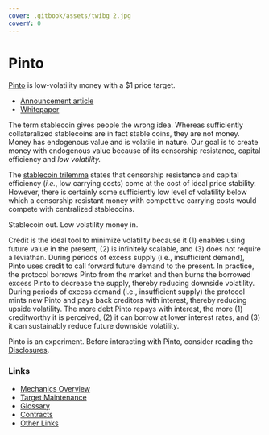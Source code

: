 ```yaml
---
cover: .gitbook/assets/twibg 2.jpg
coverY: 0
---
```


# Pinto

[Pinto](https://pinto.money) is low-volatility money with a $1 price target.

* [Announcement article](https://mirror.xyz/0xEA13D1fB14934E41Ee7074198af8F089a6d956B5/V3m5m2h4Lx3Kq_Rwf4tyPXRpus_clTnkOyNxfYAwAsU)
* [Whitepaper](https://pinto.money/pinto.pdf)

The term stablecoin gives people the wrong idea. Whereas sufficiently collateralized stablecoins are in fact stable coins, they are not money. Money has endogenous value and is volatile in nature. Our goal is to create money with endogenous value because of its censorship resistance, capital efficiency and _low volatility._

The [stablecoin trilemma](https://stablecoins.wtf/resources/the-stablecoin-trillema) states that censorship resistance and capital efficiency (_i.e._, low carrying costs) come at the cost of ideal price stability. However, there is certainly some sufficiently low level of volatility below which a censorship resistant money with competitive carrying costs would compete with centralized stablecoins.

Stablecoin out. Low volatility money in.

Credit is the ideal tool to minimize volatility because it (1) enables using future value in the present, (2) is infinitely scalable, and (3) does not require a leviathan. During periods of excess supply (i.e., insufficient demand), Pinto uses credit to call forward future demand to the present. In practice, the protocol borrows Pinto from the market and then burns the borrowed excess Pinto to decrease the supply, thereby reducing downside volatility. During periods of excess demand (i.e., insufficient supply) the protocol mints new Pinto and pays back creditors with interest, thereby reducing upside volatility. The more debt Pinto repays with interest, the more (1) creditworthy it is perceived, (2) it can borrow at lower interest rates, and (3) it can sustainably reduce future downside volatility.

Pinto is an experiment. Before interacting with Pinto, consider reading the [Disclosures](disclosures.md).

### Links <a href="#links" id="links"></a>

* [Mechanics Overview](farm/overview.md)
* [Target Maintenance](broken-reference)
* [Glossary](resources/glossary.md)
* [Contracts](resources/contracts.md)
* [Other Links](resources/links.md)

